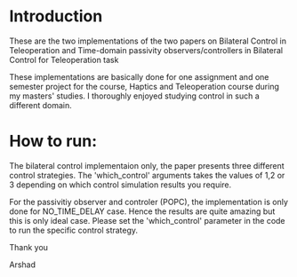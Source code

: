 # Introduction

These are the two implementations of the two papers on Bilateral Control in Teleoperation and Time-domain passivity observers/controllers 
in Bilateral Control for Teleoperation task

These implementations are basically done for one assignment and one semester project for the course, Haptics and Teleoperation course 
during my masters' studies. I thoroughly enjoyed studying control in such a different domain. 

# How to run:

The bilateral control implementaion only, the paper presents three different control strategies. The 'which_control' arguments 
takes the values of 1,2 or 3 depending on which control simulation results you require. 

For the passivitiy observer and controler (POPC), the implementation is only done for NO_TIME_DELAY case. Hence the results are quite 
amazing but this is only ideal case. Please set the 'which_control' parameter in the code to run the specific control strategy. 


Thank you


Arshad
